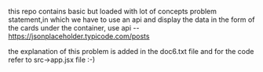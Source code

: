 this repo contains basic but loaded with lot of concepts problem statement,in which we have to
use an api and display the data in the form of the cards under the container,
use api -- https://jsonplaceholder.typicode.com/posts

the explanation of this problem is added in the doc6.txt file and for the code refer to src->app.jsx file :-)
